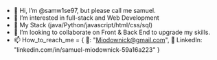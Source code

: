 - 👋 Hi, I’m @samw1se97, but please call me samuel.
- 👀 I’m interested in full-stack and Web Development
- 🌱 My Stack (java/Python/javascript/html/css/sql)
- 💞️ I’m looking to collaborate on Front & Back End to upgrade my skills.
- 📫 How_to_reach_me = {
  📧: "Miodownick@gmail.com",
  🔗 LinkedIn: "linkedin.com/in/samuel-miodownick-59a16a223"
  }

